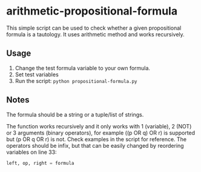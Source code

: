 # arithmetic-propositional-formula

This simple script can be used to check whether a given propositional formula is a tautology. It uses arithmetic method and works recursively.

## Usage
1. Change the test formula variable to your own formula.
2. Set test variables
3. Run the script: `python propositional-formula.py`

## Notes
The formula should be a string or a tuple/list of strings.

The function works recursively and it only works with 1 (variable), 2 (NOT) or 3 arguments (binary operators), for example ((p OR q) OR r) is supported but (p OR q OR r) is not. Check examples in the script for reference. The operators should be infix, but that can be easily changed by reordering variables on line 33:

```python
left, op, right = formula
```